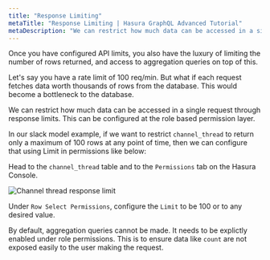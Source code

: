 ```yaml
---
title: "Response Limiting"
metaTitle: "Response Limiting | Hasura GraphQL Advanced Tutorial"
metaDescription: "We can restrict how much data can be accessed in a single request through response limits. On top of rate limiting, response limiting is important to not create a database bottleneck"
---
```


Once you have configured API limits, you also have the luxury of limiting the number of rows returned, and access to aggregation queries on top of this.

Let's say you have a rate limit of 100 req/min. But what if each request fetches data worth thousands of rows from the database. This would become a bottleneck to the database.

We can restrict how much data can be accessed in a single request through response limits.
This can be configured at the role based permission layer.

In our slack model example, if we want to restrict `channel_thread` to return only a maximum of 100 rows at any point of time, then we can configure that using Limit in permissions like below:

Head to the `channel_thread` table and to the `Permissions` tab on the Hasura Console.

![Channel thread response limit](https://graphql-engine-cdn.hasura.io/learn-hasura/assets/graphql-hasura-advanced/channel-thread-response-limit.png)

Under `Row Select Permissions`, configure the `Limit` to be 100 or to any desired value.

By default, aggregation queries cannot be made. It needs to be explictly enabled under role permissions. This is to ensure data like `count` are not exposed easily to the user making the request.
